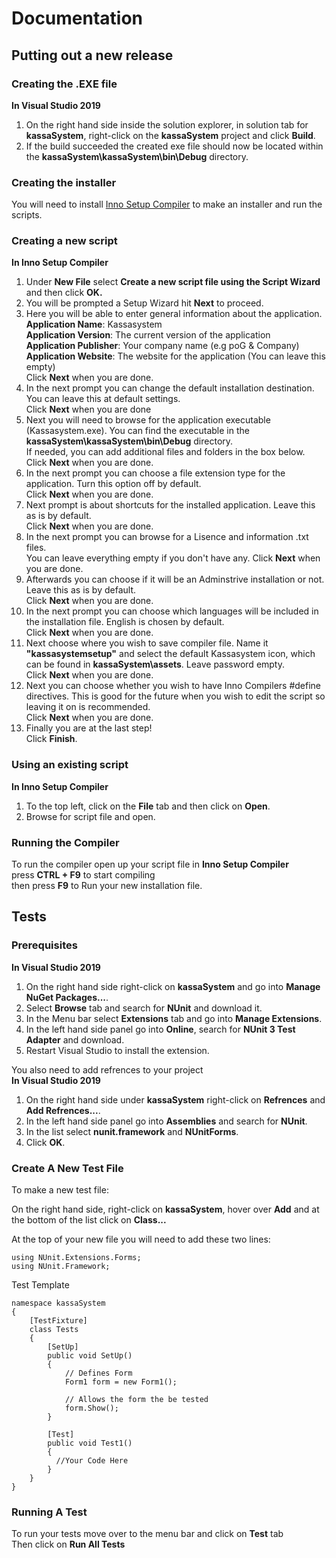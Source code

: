 # Documentation

## Putting out a new release

### Creating the .EXE file
**In Visual Studio 2019**
1. On the right hand side inside the solution explorer, in solution tab for **kassaSystem**, right-click on the **kassaSystem** project and click **Build**.
2. If the build succeeded the created exe file should now be located within the **kassaSystem\kassaSystem\bin\Debug** directory.

### Creating the installer
You will need to install [Inno Setup Compiler](https://jrsoftware.org/isinfo.php) to make an installer and run the scripts.

### Creating a new script
**In Inno Setup Compiler**
1. Under **New File** select **Create a new script file using the Script Wizard** and then click **OK.**
2. You will be prompted a Setup Wizard hit **Next** to proceed.
3. Here you will be able to enter general information about the application. <br>
**Application Name**: Kassasystem <br>
**Application Version**: The current version of the application <br>
**Application Publisher**: Your company name (e.g poG & Company) <br>
**Application Website**: The website for the application (You can leave this empty)
<br> Click **Next** when you are done.
4. In the next prompt you can change the default installation destination. You can leave this at default settings. <br> Click **Next** when you are done
5. Next you will need to browse for the application executable (Kassasystem.exe). You can find the executable in the **kassaSystem\kassaSystem\bin\Debug** directory. <br> If needed, you can add additional files and folders in the box below. <br> Click **Next** when you are done.
6. In the next prompt you can choose a file extension type for the application. Turn this option off by default. <br> Click **Next** when you are done.
7. Next prompt is about shortcuts for the installed application. Leave this as is by default. <br> Click **Next** when you are done.
8. In the next prompt you can browse for a Lisence and information .txt files. <br> You can leave everything empty if you don't have any. Click **Next** when you are done.
9. Afterwards you can choose if it will be an Adminstrive installation or not. Leave this as is by default. <br> Click **Next** when you are done.
10. In the next prompt you can choose which languages will be included in the installation file. English is chosen by default. <br> Click **Next** when you are done.
11. Next choose where you wish to save compiler file. Name it **"kassasystemsetup"** and select the default Kassasystem icon, which can be found in **kassaSystem\assets**. Leave password empty. <br> Click **Next** when you are done.
12. Next you can choose whether you wish to have Inno Compilers #define directives. This is good for the future when you wish to edit the script so leaving it on is recommended. <br> Click **Next** when you are done.
13. Finally you are at the last step! <br> Click **Finish**.

### Using an existing script
**In Inno Setup Compiler**
1. To the top left, click on the **File** tab and then click on **Open**.
2. Browse for script file and open.

### Running the Compiler
To run the compiler open up your script file in **Inno Setup Compiler** <br> press **CTRL + F9** to start compiling <br> then press **F9** to Run your new installation file.

## Tests
### Prerequisites
**In Visual Studio 2019**
1. On the right hand side right-click on **kassaSystem** and go into **Manage NuGet Packages...**.
2. Select **Browse** tab and search for **NUnit** and download it.
3. In the Menu bar select **Extensions** tab and go into **Manage Extensions**.
4. In the left hand side panel go into **Online**, search for **NUnit 3 Test Adapter** and download.
5. Restart Visual Studio to install the extension.

You also need to add refrences to your project <br>
**In Visual Studio 2019**
1. On the right hand side under **kassaSystem** right-click on **Refrences** and **Add Refrences...**.
2. In the left hand side panel go into **Assemblies** and search for **NUnit**.
3. In the list select **nunit.framework** and **NUnitForms**.
4. Click **OK**.


### Create A New Test File
To make a new test file:

On the right hand side, right-click on **kassaSystem**, hover over **Add** and at the bottom of the list click on **Class...**

At the top of your new file you will need to add these two lines:
```
using NUnit.Extensions.Forms;
using NUnit.Framework;
```
Test Template
  
```
namespace kassaSystem
{
    [TestFixture]
    class Tests
    {
        [SetUp]
        public void SetUp()
        {
            // Defines Form
            Form1 form = new Form1();

            // Allows the form the be tested
            form.Show();
        }

        [Test]
        public void Test1() 
        {
          //Your Code Here
        }
    }
}
```

### Running A Test
To run your tests move over to the menu bar and click on **Test** tab <br>
Then click on **Run All Tests**
